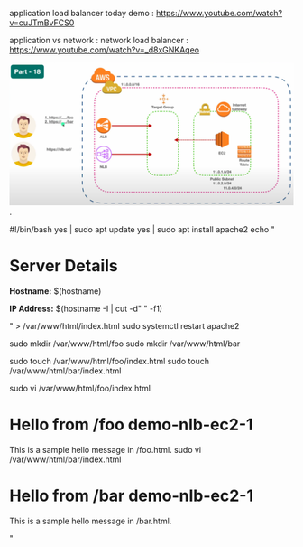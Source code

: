 application load balancer today demo : https://www.youtube.com/watch?v=cuJTmBvFCS0


application vs network :    network load balancer : https://www.youtube.com/watch?v=_d8xGNKAqeo    


![alt text](image.png).




#!/bin/bash
yes | sudo apt update
yes | sudo apt install apache2
echo "<h1>Server Details</h1><p><strong>Hostname:</strong> $(hostname)</p><p><strong>IP Address:</strong> $(hostname -I | cut -d" " -f1)</p>" > /var/www/html/index.html
sudo systemctl restart apache2




sudo mkdir /var/www/html/foo
sudo mkdir /var/www/html/bar

sudo touch /var/www/html/foo/index.html
sudo touch /var/www/html/bar/index.html

sudo vi /var/www/html/foo/index.html
<h1>Hello from /foo demo-nlb-ec2-1</h1><p>This is a sample hello message in /foo.html.
sudo vi /var/www/html/bar/index.html
<h1>Hello from /bar demo-nlb-ec2-1</h1><p>This is a sample hello message in /bar.html.</p>"